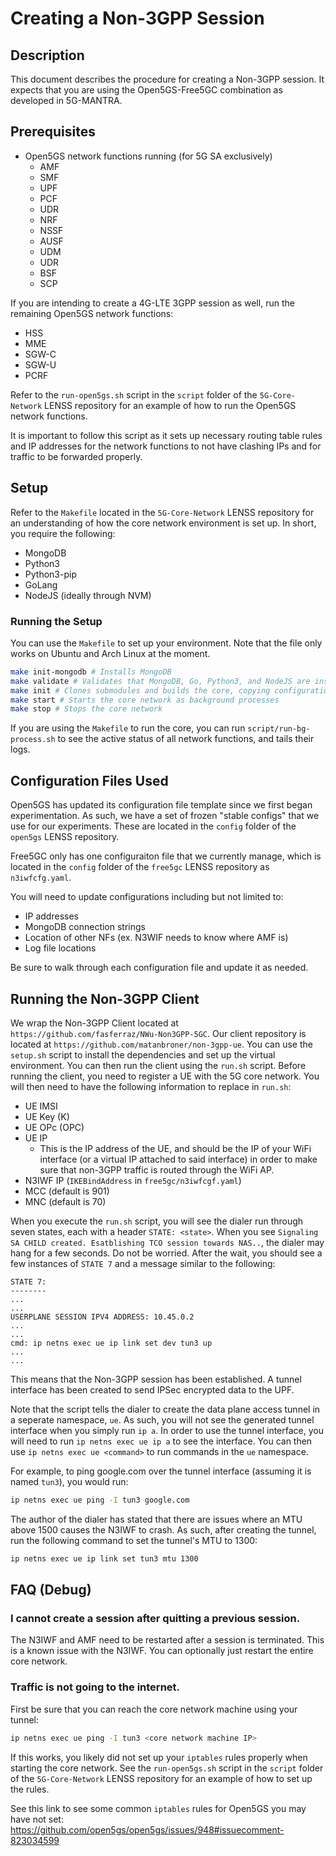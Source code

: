 # Creating a Non-3GPP Session

## Description
This document describes the procedure for creating a Non-3GPP session. It expects that you are using the Open5GS-Free5GC combination as developed in 5G-MANTRA.

## Prerequisites
- Open5GS network functions running (for 5G SA exclusively)
    - AMF
    - SMF
    - UPF
    - PCF
    - UDR
    - NRF
    - NSSF
    - AUSF
    - UDM
    - UDR
    - BSF
    - SCP


If you are intending to create a 4G-LTE 3GPP session as well, run the remaining Open5GS network functions:
- HSS
- MME
- SGW-C
- SGW-U
- PCRF

Refer to the `run-open5gs.sh` script in the `script` folder of the `5G-Core-Network` LENSS repository for an example of how to run the Open5GS network functions. 

It is important to follow this script as it sets up necessary routing table rules and IP addresses for the network functions to not have clashing IPs and for traffic to be forwarded properly.

## Setup
Refer to the `Makefile` located in the `5G-Core-Network` LENSS repository for an understanding of how the core network environment is set up.
In short, you require the following:
- MongoDB
- Python3
- Python3-pip
- GoLang
- NodeJS (ideally through NVM)

### Running the Setup
You can use the `Makefile` to set up your environment. Note that the file only works on Ubuntu and Arch Linux at the moment.
```bash
make init-mongodb # Installs MongoDB
make validate # Validates that MongoDB, Go, Python3, and NodeJS are installed
make init # Clones submodules and builds the core, copying configuration files as needed
make start # Starts the core network as background processes
make stop # Stops the core network
```

If you are using the `Makefile` to run the core, you can run `script/run-bg-process.sh` to see the active status of all network functions, and tails their logs.

## Configuration Files Used
Open5GS has updated its configuration file template since we first began experimentation. As such, we have a set of frozen "stable configs" that we use for our experiments. These are located in the `config` folder of the `open5gs` LENSS repository. 

Free5GC only has one configuraiton file that we currently manage, which is located in the `config` folder of the `free5gc` LENSS repository as `n3iwfcfg.yaml`.

You will need to update configurations including but not limited to:
- IP addresses
- MongoDB connection strings
- Location of other NFs (ex. N3WIF needs to know where AMF is)
- Log file locations

Be sure to walk through each configuration file and update it as needed.

## Running the Non-3GPP Client
We wrap the Non-3GPP Client located at `https://github.com/fasferraz/NWu-Non3GPP-5GC`. Our client repository is located at `https://github.com/matanbroner/non-3gpp-ue`. 
You can use the `setup.sh` script to install the dependencies and set up the virtual environment. You can then run the client using the `run.sh` script.
Before running the client, you need to register a UE with the 5G core network. You will then need to have the following information to replace in `run.sh`:
- UE IMSI
- UE Key (K)
- UE OPc (OPC)
- UE IP 
    - This is the IP address of the UE, and should be the IP of your WiFi interface (or a virtual IP attached to said interface) in order to make sure that non-3GPP traffic is routed through the WiFi AP.
- N3IWF IP (`IKEBindAddress` in `free5gc/n3iwfcgf.yaml`)
- MCC (default is 901)
- MNC (default is 70)

When you execute the `run.sh` script, you will see the dialer run through seven states, each with a header `STATE: <state>`. When you see `Signaling SA CHILD created. Esatblishing TCO session towards NAS..`, the dialer may hang for a few seconds. Do not be worried. After the wait, you should see a few instances of `STATE 7` and a message similar to the following:

```
STATE 7:
--------
...
...
USERPLANE SESSION IPV4 ADDRESS: 10.45.0.2
...
...
cmd: ip netns exec ue ip link set dev tun3 up
...
...
```
This means that the Non-3GPP session has been established. A tunnel interface has been created to send IPSec encrypted data to the UPF.

Note that the script tells the dialer to create the data plane access tunnel in a seperate namespace, `ue`. As such, you will not see the generated tunnel interface when you simply run `ip a`. In order to use the tunnel interface, you will need to run `ip netns exec ue ip a` to see the interface. You can then use `ip netns exec ue <command>` to run commands in the `ue` namespace.

For example, to ping google.com over the tunnel interface (assuming it is named `tun3`), you would run:
```bash
ip netns exec ue ping -I tun3 google.com
```

The author of the dialer has stated that there are issues where an MTU above 1500 causes the N3IWF to crash. As such, after creating the tunnel, run the following command to set the tunnel's MTU to 1300:
```bash
ip netns exec ue ip link set tun3 mtu 1300
```

## FAQ (Debug)

### I cannot create a session after quitting a previous session.
The N3IWF and AMF need to be restarted after a session is terminated. This is a known issue with the N3IWF. You can optionally just restart the entire core network.

### Traffic is not going to the internet.
First be sure that you can reach the core network machine using your tunnel:

```bash
ip netns exec ue ping -I tun3 <core network machine IP>
```

If this works, you likely did not set up your `iptables` rules properly when starting the core network. See the `run-open5gs.sh` script in the `script` folder of the `5G-Core-Network` LENSS repository for an example of how to set up the rules.

See this link to see some common `iptables` rules for Open5GS you may have not set: https://github.com/open5gs/open5gs/issues/948#issuecomment-823034599
